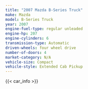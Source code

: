 ```yaml
---
title: "2007 Mazda B-Series Truck"
make: Mazda
model: B-Series Truck
year: 2007
engine-fuel-type: regular unleaded
engine-hp: 207
engine-cylinders: 6
transmission-type: Automatic
driven-wheels: four wheel drive
number-of-doors: 4
market-category: N/A
vehicle-size: Compact
vehicle-style: Extended Cab Pickup
---
```


{{< car_info >}}
